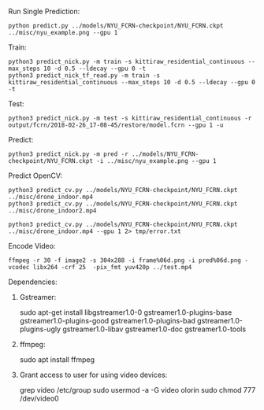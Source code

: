 Run Single Prediction: 

    python predict.py ../models/NYU_FCRN-checkpoint/NYU_FCRN.ckpt ../misc/nyu_example.png --gpu 1
    
Train:

    python3 predict_nick.py -m train -s kittiraw_residential_continuous --max_steps 10 -d 0.5 --ldecay --gpu 0 -t
    python3 predict_nick_tf_read.py -m train -s kittiraw_residential_continuous --max_steps 10 -d 0.5 --ldecay --gpu 0 -t

Test:

    python3 predict_nick.py -m test -s kittiraw_residential_continuous -r output/fcrn/2018-02-26_17-08-45/restore/model.fcrn --gpu 1 -u

Predict:

    python3 predict_nick.py -m pred -r ../models/NYU_FCRN-checkpoint/NYU_FCRN.ckpt -i ../misc/nyu_example.png --gpu 1

Predict OpenCV:

    python3 predict_cv.py ../models/NYU_FCRN-checkpoint/NYU_FCRN.ckpt ../misc/drone_indoor.mp4
    python3 predict_cv.py ../models/NYU_FCRN-checkpoint/NYU_FCRN.ckpt ../misc/drone_indoor2.mp4

    python3 predict_cv.py ../models/NYU_FCRN-checkpoint/NYU_FCRN.ckpt ../misc/drone_indoor.mp4 --gpu 1 2> tmp/error.txt

Encode Video:

    ffmpeg -r 30 -f image2 -s 304x288 -i frame%06d.png -i pred%06d.png -vcodec libx264 -crf 25  -pix_fmt yuv420p ../test.mp4

Dependencies:

1) Gstreamer:

    sudo apt-get install libgstreamer1.0-0 gstreamer1.0-plugins-base gstreamer1.0-plugins-good gstreamer1.0-plugins-bad gstreamer1.0-plugins-ugly gstreamer1.0-libav gstreamer1.0-doc gstreamer1.0-tools

2) ffmpeg:

    sudo apt install ffmpeg

3) Grant access to user for using video devices:

    grep video /etc/group
    sudo usermod -a -G video olorin
    sudo chmod 777 /dev/video0